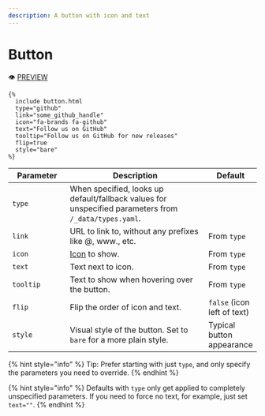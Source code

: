 ```yaml
---
description: A button with icon and text
---
```


# Button

:eye: [PREVIEW](https://greenelab.github.io/lab-website-template/testbed#button)

```liquid
{%
  include button.html
  type="github"
  link="some_github_handle"
  icon="fa-brands fa-github"
  text="Follow us on GitHub"
  tooltip="Follow us on GitHub for new releases"
  flip=true
  style="bare"
%}
```

<table><thead><tr><th width="132.33333333333331">Parameter</th><th width="454">Description</th><th>Default</th></tr></thead><tbody><tr><td><code>type</code></td><td>When specified, looks up default/fallback values for unspecified parameters from <code>/_data/types.yaml</code>.</td><td></td></tr><tr><td><code>link</code></td><td>URL to link to, without any prefixes like @, www., etc.</td><td>From <code>type</code></td></tr><tr><td><code>icon</code></td><td><a href="icon.md">Icon</a> to show.</td><td>From <code>type</code></td></tr><tr><td><code>text</code></td><td>Text next to icon.</td><td>From <code>type</code></td></tr><tr><td><code>tooltip</code></td><td>Text to show when hovering over the button.</td><td>From <code>type</code></td></tr><tr><td><code>flip</code></td><td>Flip the order of icon and text.</td><td><code>false</code> (icon left of text)</td></tr><tr><td><code>style</code></td><td>Visual style of the button. Set to <code>bare</code> for a more plain style.</td><td>Typical button appearance</td></tr></tbody></table>

{% hint style="info" %}
Tip: Prefer starting with just `type`, and only specify the parameters you need to override.
{% endhint %}

{% hint style="info" %}
Defaults with `type` only get applied to completely unspecified parameters. If you need to force no text, for example, just set `text=""`.
{% endhint %}
